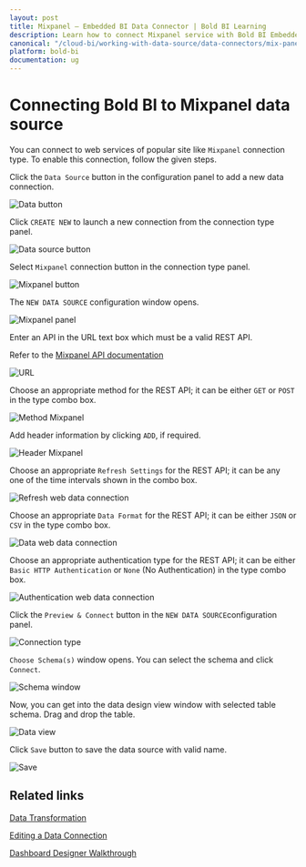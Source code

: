 ```yaml
---
layout: post
title: Mixpanel – Embedded BI Data Connector | Bold BI Learning
description: Learn how to connect Mixpanel service with Bold BI Embedded and create data source for widget configuration.
canonical: "/cloud-bi/working-with-data-source/data-connectors/mix-panel/"
platform: bold-bi
documentation: ug
---
```


# Connecting Bold BI to Mixpanel data source

  You can connect to web services of popular site like `Mixpanel` connection type. To enable this connection, follow the given steps.
  
  Click the `Data Source` button in the configuration panel to add a new data connection.
   
   ![Data button](/static/assets/embedded/working-with-datasource/data-connectors/images/common/databutton.png)
   
   Click `CREATE NEW` to launch a new connection from the connection type panel. 
   
   ![Data source button](/static/assets/embedded/working-with-datasource/data-connectors/images/common/datasourcebutton.png)
  
  Select `Mixpanel` connection button in the connection type panel.

  ![Mixpanel button](/static/assets/embedded/working-with-datasource/data-connectors/images/mixpanel/mixpanel_button.png)

  The `NEW DATA SOURCE` configuration window opens.

  ![Mixpanel panel](/static/assets/embedded/working-with-datasource/data-connectors/images/mixpanel/mixpanel_panel.png)

  Enter an API in the URL text box which must be a valid REST API.

  Refer to the [Mixpanel API documentation](https://mixpanel.com/help/reference/data-export-api)

  ![URL](/static/assets/embedded/working-with-datasource/data-connectors/images/mixpanel/URL_mixpanel.png)

  Choose an appropriate method for the REST API; it can be either `GET` or `POST` in the type combo box.

  ![Method Mixpanel](/static/assets/embedded/working-with-datasource/data-connectors/images/mixpanel/Method_mixpanel.png)

  Add header information by clicking `ADD`, if required.

  ![Header Mixpanel](/static/assets/embedded/working-with-datasource/data-connectors/images/mixpanel/Header_mixpanel.png)
  
  Choose an appropriate `Refresh Settings` for the REST API; it can be any one of the time intervals shown in the combo box.

  ![Refresh web data connection](/static/assets/embedded/working-with-datasource/data-connectors/images/mixpanel/Refresh_webdataconnection.png)

  Choose an appropriate `Data Format` for the REST API; it can be either `JSON` or `CSV` in the type combo box.

  ![Data web data connection](/static/assets/embedded/working-with-datasource/data-connectors/images/mixpanel/Data_webdataconnection.png)

  Choose an appropriate authentication type for the REST API; it can be either `Basic HTTP Authentication` or `None` (No Authentication) in the type combo box.

  ![Authentication web data connection](/static/assets/embedded/working-with-datasource/data-connectors/images/mixpanel/Authentication_webdataconnection.png)
  
  Click the `Preview & Connect` button in the `NEW DATA SOURCE`configuration panel. 
  
  ![Connection type](/static/assets/embedded/working-with-datasource/data-connectors/images/mixpanel/mixpanel_connectiontype.png)

  `Choose Schema(s)` window opens. You can select the schema and click `Connect`.
  
  ![Schema window](/static/assets/embedded/working-with-datasource/data-connectors/images/mixpanel/schemawindow.png)
  
  Now, you can get into the data design view window with selected table schema. Drag and drop the table.
  
  ![Data view](/static/assets/embedded/working-with-datasource/data-connectors/images/mixpanel/dataview.png)

  Click `Save` button to save the data source with valid name.

   ![Save](/static/assets/embedded/working-with-datasource/data-connectors/images/mixpanel/save.png)

## Related links
[Data Transformation](/embedded-bi/working-with-data-source/transforming-data/joining-table/)

[Editing a Data Connection](/embedded-bi/working-with-data-source/editing-a-data-connection/)   

[Dashboard Designer Walkthrough](/embedded-bi/getting-started/bold-bi-walk-through/)

  







  
































